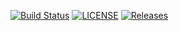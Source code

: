 [![Build Status](https://www.travis-ci.com/Carlosjr5/sem.svg?branch=master)](https://www.travis-ci.com/Carlosjr5/sem)
[![LICENSE](https://img.shields.io/github/license/Carlosjr5/sem.svg?style=flat-square)](https://github.com/Carlosjr5/sem/blob/master/LICENSE)
[![Releases](https://img.shields.io/github/release/Carlosjr5/sem/all.svg?style=flat-square)](https://github.com/Carlosjr5/sem/releases)